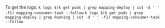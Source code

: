 To get the logs:
`k logs $(k get pods | grep mapping-deploy | cut -d ' ' -f1) mapping-consumer-task --follow`
`k logs $(k get pods | grep mapping-deploy | grep Running | cut -d ' ' -f1) mapping-consumer-task --follow` 